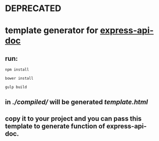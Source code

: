# DEPRECATED

# template generator for [express-api-doc](https://www.npmjs.com/package/express-api-doc)

## run:
```sh
npm install
```
```sh
bower install
```
```sh
gulp build
```
## in *./compiled/* will be generated *template.html*
## copy it to your project and you can pass this template to generate function of express-api-doc.
